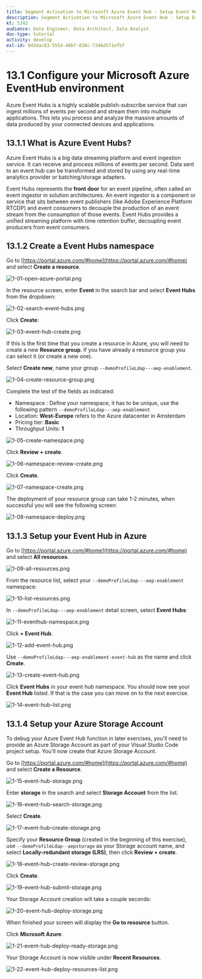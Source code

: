 ```yaml
---
title: Segment Activation to Microsoft Azure Event Hub - Setup Event Hub in Azure
description: Segment Activation to Microsoft Azure Event Hub - Setup Event Hub in Azure
kt: 5342
audience: Data Engineer, Data Architect, Data Analyst
doc-type: tutorial
activity: develop
exl-id: 9434ac83-5554-48bf-838c-7346d571efbf
---
```

# 13.1 Configure your Microsoft Azure EventHub environment

Azure Event Hubs is a highly scalable publish-subscribe service that can ingest millions of events per second and stream them into multiple applications. This lets you process and analyze the massive amounts of data produced by your connected devices and applications.

## 13.1.1 What is Azure Event Hubs?

Azure Event Hubs is a big data streaming platform and event ingestion service. It can receive and process millions of events per second. Data sent to an event hub can be transformed and stored by using any real-time analytics provider or batching/storage adapters.

Event Hubs represents the **front door** for an event pipeline, often called an event ingestor in solution architectures. An event ingestor is a component or service that sits between event publishers (like Adobe Experience Platform RTCDP) and event consumers to decouple the production of an event stream from the consumption of those events. Event Hubs provides a unified streaming platform with time retention buffer, decoupling event producers from event consumers.

## 13.1.2 Create a Event Hubs namespace

Go to [https://portal.azure.com/#home](https://portal.azure.com/#home) and select **Create a resource**. 

![1-01-open-azure-portal.png](./images/1-01-open-azure-portal.png)

In the resource screen, enter **Event** in the search bar and select **Event Hubs** from the dropdown:

![1-02-search-event-hubs.png](./images/1-02-search-event-hubs.png)

Click **Create**:

![1-03-event-hub-create.png](./images/1-03-event-hub-create.png)

If this is the first time that you create a resource in Azure, you will need to create a new **Resource group**. If you have already a resource group you can select it (or create a new one).

Select **Create new**, name your group `--demoProfileLdap---aep-enablement`.

![1-04-create-resource-group.png](./images/1-04-create-resource-group.png)

Complete the test of the fields as indicated:

- Namespace : Define your namespace, it has to be unique, use the following pattern `--demoProfileLdap---aep-enablement`
- Location: **West-Europe** refers to the Azure datacenter in Amsterdam
- Pricing tier: **Basic**
- Throughput Units: **1**

![1-05-create-namespace.png](./images/1-05-create-namespace.png)

Click **Review + create**.

![1-06-namespace-review-create.png](./images/1-06-namespace-review-create.png)

Click **Create**.

![1-07-namespace-create.png](./images/1-07-namespace-create.png)

The deployment of your resource group can take 1-2 minutes, when successful you will see the following screen:

![1-08-namespace-deploy.png](./images/1-08-namespace-deploy.png)

## 13.1.3 Setup your Event Hub in Azure

Go to [https://portal.azure.com/#home](https://portal.azure.com/#home) and select **All resources**. 

![1-09-all-resources.png](./images/1-09-all-resources.png)

From the resource list, select your `--demoProfileLdap---aep-enablement` namespace:
  
![1-10-list-resources.png](./images/1-10-list-resources.png)
  
In `--demoProfileLdap---aep-enablement` detail screen, select **Event Hubs**:
  
![1-11-eventhub-namespace.png](./images/1-11-eventhub-namespace.png)

Click **+ Event Hub**.

![1-12-add-event-hub.png](./images/1-12-add-event-hub.png)

Use `--demoProfileLdap---aep-enablement-event-hub` as the name and click **Create**.

![1-13-create-event-hub.png](./images/1-13-create-event-hub.png)
  
Click **Event Hubs** in your event hub namespace. You should now see your **Event Hub** listed. If that is the case you can move on to the next exercise.

![1-14-event-hub-list.png](./images/1-14-event-hub-list.png)

## 13.1.4 Setup your Azure Storage Account

To debug your Azure Event Hub function in later exercises, you'll need to provide an Azure Storage Account as part of your Visual Studio Code project setup. You'll now create that Azure Storage Account.

Go to [https://portal.azure.com/#home](https://portal.azure.com/#home) and select **Create a Resource**.

![1-15-event-hub-storage.png](./images/1-15-event-hub-storage.png)

Enter **storage** in the search and select **Storage Account** from the list.

![1-16-event-hub-search-storage.png](./images/1-16-event-hub-search-storage.png)

Select **Create**.

![1-17-event-hub-create-storage.png](./images/1-17-event-hub-create-storage.png)

Specify your **Resource Group** (created in the beginning of this exercise), use `--demoProfileLdap--aepstorage` as your Storage account name, and select **Locally-redundant storage (LRS)**, then click **Review + create**.

![1-18-event-hub-create-review-storage.png](./images/1-18-event-hub-create-review-storage.png)

Click **Create**.

![1-19-event-hub-submit-storage.png](./images/1-19-event-hub-submit-storage.png)

Your Storage Account creation will take a couple seconds:

![1-20-event-hub-deploy-storage.png](./images/1-20-event-hub-deploy-storage.png)

When finished your screen will display the **Go to resource** button. 

Click **Microsoft Azure**.

![1-21-event-hub-deploy-ready-storage.png](./images/1-21-event-hub-deploy-ready-storage.png)

Your Storage Account is now visible under **Recent Resources**.

![1-22-event-hub-deploy-resources-list.png](./images/1-22-event-hub-deploy-resources-list.png)

